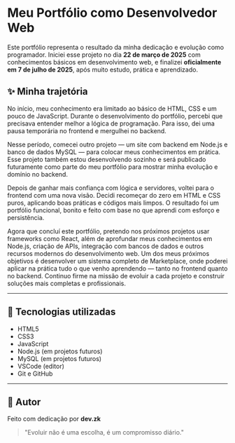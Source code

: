 # Meu Portfólio como Desenvolvedor Web

Este portfólio representa o resultado da minha dedicação e evolução como programador. Iniciei esse projeto no dia **22 de março de 2025** com conhecimentos básicos em desenvolvimento web, e finalizei **oficialmente em 7 de julho de 2025**, após muito estudo, prática e aprendizado.

## ✨ Minha trajetória

No início, meu conhecimento era limitado ao básico de HTML, CSS e um pouco de JavaScript. Durante o desenvolvimento do portfólio, percebi que precisava entender melhor a lógica de programação. Para isso, dei uma pausa temporária no frontend e mergulhei no backend.

Nesse período, comecei outro projeto — um site com backend em Node.js e banco de dados MySQL — para colocar meus conhecimentos em prática. Esse projeto também estou desenvolvendo sozinho e será publicado futuramente como parte do meu portfólio para mostrar minha evolução e domínio no backend.

Depois de ganhar mais confiança com lógica e servidores, voltei para o frontend com uma nova visão. Decidi recomeçar do zero em HTML e CSS puros, aplicando boas práticas e códigos mais limpos. O resultado foi um portfólio funcional, bonito e feito com base no que aprendi com esforço e persistência.

Agora que concluí este portfólio, pretendo nos próximos projetos usar frameworks como React, além de aprofundar meus conhecimentos em Node.js, criação de APIs, integração com bancos de dados e outros recursos modernos do desenvolvimento web. Um dos meus próximos objetivos é desenvolver um sistema completo de Marketplace, onde poderei aplicar na prática tudo o que venho aprendendo — tanto no frontend quanto no backend. Continuo firme na missão de evoluir a cada projeto e construir soluções mais completas e profissionais.

---

## 🚀 Tecnologias utilizadas

- HTML5
- CSS3
- JavaScript
- Node.js (em projetos futuros)
- MySQL (em projetos futuros)
- VSCode (editor)
- Git e GitHub

---

## 📌 Autor

Feito com dedicação por **dev.zk**

> "Evoluir não é uma escolha, é um compromisso diário."
